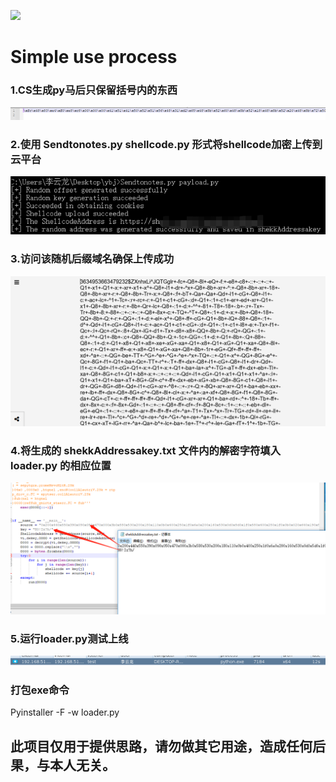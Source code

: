 ![](https://img.shields.io/badge/Cloud--Notes-1.0.0-Cloud--Notes)

# Simple use process
### 1.CS生成py马后只保留括号内的东西
![img1](https://github.com/exhuz3u/Cloud-Notes/blob/main/1675261120055.jpg)

### 2.使用 Sendtonotes.py shellcode.py 形式将shellcode加密上传到云平台
![img1](https://github.com/exhuz3u/Cloud-Notes/blob/main/1675262453109.jpg)

### 3.访问该随机后缀域名确保上传成功
![img1](https://github.com/exhuz3u/Cloud-Notes/blob/main/1675261283718.jpg)

### 4.将生成的 shekkAddressakey.txt 文件内的解密字符填入 loader.py 的相应位置
![img1](https://github.com/exhuz3u/Cloud-Notes/blob/main/1675261003554.jpg)

### 5.运行loader.py测试上线
![img1](https://github.com/exhuz3u/Cloud-Notes/blob/main/1675261062892.jpg)

### 打包exe命令
Pyinstaller -F -w loader.py

## 此项目仅用于提供思路，请勿做其它用途，造成任何后果，与本人无关。
